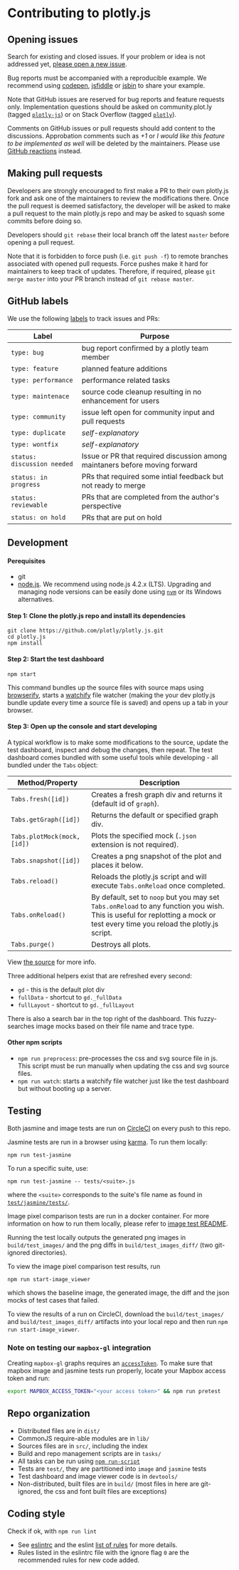 # Contributing to plotly.js

## Opening issues

Search for existing and closed issues. If your problem or idea is not addressed
yet, [please open a new issue](https://github.com/plotly/plotly.js/issues/new).

Bug reports must be accompanied with a reproducible example. We recommend using
[codepen](http://codepen.io/), [jsfiddle](https://jsfiddle.net/) or
[jsbin](https://jsbin.com) to share your example.

Note that GitHub issues are reserved for bug reports and feature requests only.
Implementation questions should be asked on
community.plot.ly (tagged [`plotly-js`](http://community.plot.ly/c/plotly-js)) or on Stack Overflow (tagged
[`plotly`](https://stackoverflow.com/questions/tagged/plotly)).

Comments on GitHub issues or pull requests should add content to the discussions.
Approbation comments such as *+1* or *I would like this feature to be implemented as well*
will be deleted by the maintainers. Please use
[GitHub reactions](https://github.com/blog/2119-add-reactions-to-pull-requests-issues-and-comments)
instead.

## Making pull requests

Developers are strongly encouraged to first make a PR to their own plotly.js
fork and ask one of the maintainers to review the modifications there. Once the
pull request is deemed satisfactory, the developer will be asked to make a pull
request to the main plotly.js repo and may be asked to squash some commits
before doing so.

Developers should `git rebase` their local branch off the latest `master` before
opening a pull request.

Note that it is forbidden to force push (i.e. `git push -f`) to remote branches
associated with opened pull requests. Force pushes make it hard for maintainers
to keep track of updates. Therefore, if required, please
`git merge master` into your PR branch instead of `git rebase master`.


## GitHub labels

We use the following [labels](https://github.com/plotly/plotly.js/labels) to track issues and PRs:

| Label | Purpose |
|--------|---------|
| `type: bug` | bug report confirmed by a plotly team member |
| `type: feature` | planned feature additions |
| `type: performance` | performance related tasks |
| `type: maintenace` | source code cleanup resulting in no enhancement for users |
| `type: community` | issue left open for community input and pull requests |
| `type: duplicate` | *self-explanatory* |
| `type: wontfix` | *self-explanatory* |
| `status: discussion needed` | Issue or PR that required discussion among maintaners before moving forward |
| `status: in progress` | PRs that required some intial feedback but not ready to merge |
| `status: reviewable` | PRs that are completed from the author's perspective |
| `status: on hold` | PRs that are put on hold |

## Development

#### Perequisites

- git
- [node.js](https://nodejs.org/en/). We recommend using node.js 4.2.x (LTS).
  Upgrading and managing node versions can be easily done using
  [`nvm`](https://github.com/creationix/nvm) or its Windows alternatives.

#### Step 1: Clone the plotly.js repo and install its dependencies

```
git clone https://github.com/plotly/plotly.js.git
cd plotly.js
npm install
```

#### Step 2: Start the test dashboard

```
npm start
```

This command bundles up the source files with source maps using
[browserify](https://github.com/substack/node-browserify), starts a
[watchify](https://github.com/substack/watchify) file watcher (making the your
dev plotly.js bundle update every time a source file is saved) and opens up a
tab in your browser.

#### Step 3: Open up the console and start developing

A typical workflow is to make some modifications to the source, update the
test dashboard, inspect and debug the changes, then repeat. The test dashboard
comes bundled with some useful tools while developing - all bundled under the
`Tabs` object:


| Method/Property        | Description |
|------------------------|-------------|
| `Tabs.fresh([id])` | Creates a fresh graph div and returns it (default id of `graph`). |
| `Tabs.getGraph([id])` | Returns the default or specified graph div. |
| `Tabs.plotMock(mock, [id])` | Plots the specified mock (`.json` extension is not required). |
| `Tabs.snapshot([id])` | Creates a png snapshot of the plot and places it below. |
| `Tabs.reload()` | Reloads the plotly.js script and will execute `Tabs.onReload` once completed. |
| `Tabs.onReload()` | By default, set to `noop` but you may set `Tabs.onReload` to any function you wish. This is useful for replotting a mock or test every time you reload the plotly.js script. |
| `Tabs.purge()` | Destroys all plots. |

View [the source](https://github.com/plotly/plotly.js/blob/master/devtools/test_dashboard/devtools.js) for more info.

Three additional helpers exist that are refreshed every second:

* `gd` - this is the default plot div
* `fullData` - shortcut to `gd._fullData`
* `fullLayout` - shortcut to `gd._fullLayout`

There is also a search bar in the top right of the dashboard. This fuzzy-searches
image mocks based on their file name and trace type.

#### Other npm scripts

- `npm run preprocess`: pre-processes the css and svg source file in js. This
  script must be run manually when updating the css and svg source files.
- `npm run watch`: starts a watchify file watcher just like the test dashboard but
  without booting up a server.

## Testing

Both jasmine and image tests are run on
[CircleCI](https://circleci.com/gh/plotly/plotly.js) on every push to this
repo.

Jasmine tests are run in a browser using
[karma](https://github.com/karma-runner/karma). To run them locally:

```
npm run test-jasmine
```

To run a specific suite, use:

```
npm run test-jasmine -- tests/<suite>.js
```

where the `<suite>` corresponds to the suite's file name as found in [`test/jasmine/tests/`](https://github.com/plotly/plotly.js/tree/master/test/jasmine/tests).


Image pixel comparison tests are run in a docker container. For more
information on how to run them locally, please refer to [image test
README](https://github.com/plotly/plotly.js/blob/master/test/image/README.md).

Running the test locally outputs the generated png images in `build/test_images/` and the png diffs in `build/test_images_diff/` (two git-ignored directories).

To view the image pixel comparison test results, run

```
npm run start-image_viewer
```
which shows the baseline image, the generated image, the diff and the json mocks of test cases that failed.

To view the results of a run on CircleCI, download the `build/test_images/` and `build/test_images_diff/` artifacts into your local repo and then run `npm run start-image_viewer`.

### Note on testing our `mapbox-gl` integration

Creating `mapbox-gl` graphs requires an
[`accessToken`](https://www.mapbox.com/help/define-access-token/). To make sure
that mapbox image and jasmine tests run properly, locate your Mapbox access
token and run:


```bash
export MAPBOX_ACCESS_TOKEN="<your access token>" && npm run pretest
```


## Repo organization

- Distributed files are in `dist/`
- CommonJS require-able modules are in `lib/`
- Sources files are in `src/`, including the index
- Build and repo management scripts are in `tasks/`
- All tasks can be run using [`npm run-script`](https://docs.npmjs.com/cli/run-script)
- Tests are `test/`, they are partitioned into `image` and `jasmine` tests
- Test dashboard and image viewer code is in `devtools/`
- Non-distributed, built files are in `build/` (most files in here are git-ignored, the css and font built files are exceptions)


## Coding style

Check if ok, with `npm run lint`

- See [eslintrc](https://github.com/plotly/plotly.js/blob/master/.eslintrc) and
  the eslint [list of rules](http://eslint.org/docs/rules/) for more details.
- Rules listed in the eslintrc file with the ignore flag `0` are the recommended
  rules for new code added.
